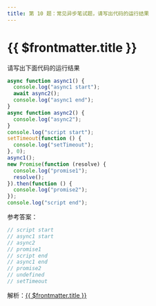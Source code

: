 ```yaml
---
title: 第 10 题：常见异步笔试题，请写出代码的运行结果
---
```


# {{ $frontmatter.title }}

请写出下面代码的运行结果

```js
async function async1() {
  console.log("async1 start");
  await async2();
  console.log("async1 end");
}
async function async2() {
  console.log("async2");
}
console.log("script start");
setTimeout(function () {
  console.log("setTimeout");
}, 0);
async1();
new Promise(function (resolve) {
  console.log("promise1");
  resolve();
}).then(function () {
  console.log("promise2");
});
console.log("script end");
```

参考答案：

```js
// script start
// async1 start
// async2
// promise1
// script end
// async1 end
// promise2
// undefined
// setTimeout
```

解析：[{{ $frontmatter.title }}](https://github.com/Advanced-Frontend/Daily-Interview-Question/issues/7)
